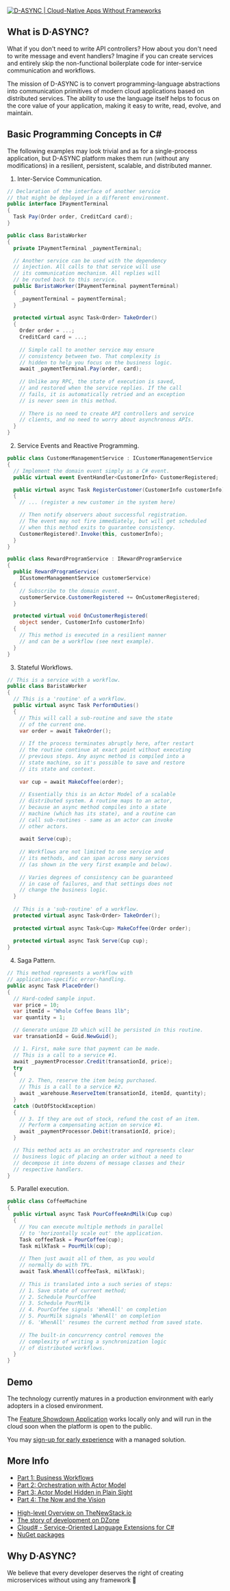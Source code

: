 ﻿[![D-ASYNC | Cloud-Native Apps Without Frameworks](dasync-banner.png)](http://dasync.io)

## What is D·ASYNC?

What if you don't need to write API controllers? How about you don't need to write message and event handlers? Imagine if you can create services and entirely skip the non-functional boilerplate code for inter-service communication and workflows.

The mission of D-ASYNC is to convert programming-language abstractions into communication primitives of modern cloud applications based on distributed services. The ability to use the language itself helps to focus on the core value of your application, making it easy to write, read, evolve, and maintain.


## Basic Programming Concepts in C#
The following examples may look trivial and as for a single-process application, but D-ASYNC platform makes them run (without any modifications) in a resilient, persistent, scalable, and distributed manner.

1. Inter-Service Communication.
```csharp
// Declaration of the interface of another service
// that might be deployed in a different environment.
public interface IPaymentTerminal
{
  Task Pay(Order order, CreditCard card);
}

public class BaristaWorker
{
  private IPaymentTerminal _paymentTerminal;

  // Another service can be used with the dependency
  // injection. All calls to that service will use
  // its communication mechanism. All replies will
  // be routed back to this service.
  public BaristaWorker(IPaymentTerminal paymentTerminal)
  {
    _paymentTerminal = paymentTerminal;
  }
  
  protected virtual async Task<Order> TakeOrder()
  {
    Order order = ...;
    CreditCard card = ...;
    
    // Simple call to another service may ensure
    // consistency between two. That complexity is
    // hidden to help you focus on the business logic.
    await _paymentTerminal.Pay(order, card);
    
    // Unlike any RPC, the state of execution is saved,
    // and restored when the service replies. If the call
    // fails, it is automatically retried and an exception
    // is never seen in this method.
    
    // There is no need to create API controllers and service
    // clients, and no need to worry about asynchronous APIs.
  }
}
```

2. Service Events and Reactive Programming.
```csharp
public class CustomerManagementService : ICustomerManagementService
{
  // Implement the domain event simply as a C# event.
  public virtual event EventHandler<CustomerInfo> CustomerRegistered;

  public virtual async Task RegisterCustomer(CustomerInfo customerInfo)
  {
    // ... (register a new customer in the system here)

    // Then notify observers about successful registration.
    // The event may not fire immediately, but will get scheduled
    // when this method exits to guarantee consistency.
    CustomerRegistered?.Invoke(this, customerInfo);
  }
}

public class RewardProgramService : IRewardProgramService
{
  public RewardProgramService(
    ICustomerManagementService customerService)
  {
    // Subscribe to the domain event.
    customerService.CustomerRegistered += OnCustomerRegistered;
  }

  protected virtual void OnCustomerRegistered(
    object sender, CustomerInfo customerInfo)
  {
    // This method is executed in a resilient manner
    // and can be a workflow (see next example).
  }
}
```

3. Stateful Workflows.
```csharp
// This is a service with a workflow.
public class BaristaWorker
{
  // This is a 'routine' of a workflow.
  public virtual async Task PerformDuties()
  {
    // This will call a sub-routine and save the state
    // of the current one.
    var order = await TakeOrder();
    
    // If the process terminates abruptly here, after restart
    // the routine continue at exact point without executing
    // previous steps. Any async method is compiled into a
    // state machine, so it's possible to save and restore
    // its state and context.
    
    var cup = await MakeCoffee(order);
    
    // Essentially this is an Actor Model of a scalable
    // distributed system. A routine maps to an actor,
    // because an async method compiles into a state
    // machine (which has its state), and a routine can
    // call sub-routines - same as an actor can invoke
    // other actors.
        
    await Serve(cup);
    
    // Workflows are not limited to one service and
    // its methods, and can span across many services
    // (as shown in the very first example and below).
    
    // Varies degrees of consistency can be guaranteed
    // in case of failures, and that settings does not
    // change the business logic.
  }
  
  // This is a 'sub-routine' of a workflow.
  protected virtual async Task<Order> TakeOrder();
  
  protected virtual async Task<Cup> MakeCoffee(Order order);
  
  protected virtual async Task Serve(Cup cup);
}
```

4. Saga Pattern.
```csharp
// This method represents a workflow with
// application-specific error-handling.
public async Task PlaceOrder()
{
  // Hard-coded sample input.
  var price = 10;
  var itemId = "Whole Coffee Beans 1lb";
  var quantity = 1;

  // Generate unique ID which will be persisted in this routine.
  var transationId = Guid.NewGuid();

  // 1. First, make sure that payment can be made.
  // This is a call to a service #1.
  await _paymentProcessor.Credit(transationId, price);
  try
  {
    // 2. Then, reserve the item being purchased.
    // This is a call to a service #2.
    await _warehouse.ReserveItem(transationId, itemId, quantity);
  }
  catch (OutOfStockException)
  {
    // 3. If they are out of stock, refund the cost of an item.
    // Perform a compensating action on service #1.
    await _paymentProcessor.Debit(transationId, price);
  }

  // This method acts as an orchestrator and represents clear
  // business logic of placing an order without a need to
  // decompose it into dozens of message classes and their
  // respective handlers.
}
```

5. Parallel execution.
```csharp
public class CoffeeMachine
{
  public virtual async Task PourCoffeeAndMilk(Cup cup)
  {
    // You can execute multiple methods in parallel
    // to 'horizontally scale out' the application.
    Task coffeeTask = PourCoffee(cup);
    Task milkTask = PourMilk(cup);
    
    // Then just await all of them, as you would
    // normally do with TPL.
    await Task.WhenAll(coffeeTask, milkTask);
    
    // This is translated into a such series of steps:
    // 1. Save state of current method;
    // 2. Schedule PourCoffee
    // 3. Schedule PourMilk
    // 4. PourCoffee signals 'WhenAll' on completion
    // 5. PourMilk signals 'WhenAll' on completion
    // 6. 'WhenAll' resumes the current method from saved state.
    
    // The built-in concurrency control removes the
    // complexity of writing a synchronization logic
    // of distributed workflows.
  }
}
```


## Demo

The technology currently matures in a production environment with early adopters in a closed environment.

The [Feature Showdown Application](Examples/Emulation) works locally only and will run in the cloud soon when the platform is open to the public.

You may [sign-up for early experience](https://www.dasync.io/#comp-jyrluu0u) with a managed solution.


## More Info

- [Part 1: Business Workflows](https://medium.com/@sergiis/conquest-of-distributed-systems-part-1-business-workflows-fdda4b7b1c42)
- [Part 2: Orchestration with Actor Model](https://medium.com/@sergiis/actor-model-hidden-in-plain-sight-the-era-of-true-serverless-part-2-6f61470955e9)
- [Part 3: Actor Model Hidden in Plain Sight](https://medium.com/@sergiis/conquest-of-distributed-systems-part-3-actor-model-hidden-in-plain-sight-b06126a62ae)
- [Part 4: The Now and the Vision](https://medium.com/@sergiis/conquest-of-distributed-systems-part-4-the-now-and-the-vision-e844c9aee2c7)

* [High-level Overview on TheNewStack.io](https://thenewstack.io/meet-d-async-a-framework-for-writing-distributed-cloud-native-applications/)
* [The story of development on DZone](https://dzone.com/articles/d-async-cloud-native-apps)
* [Cloud# - Service-Oriented Language Extensions for C#](https://github.com/Dasync/CloudSharp)
* [NuGet packages](https://www.nuget.org/packages?q=dasync)


## Why D·ASYNC?

We believe that every developer deserves the right of creating microservices without using any framework 🤍